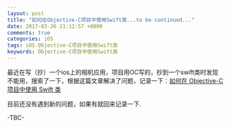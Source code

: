 ```yaml
---
layout: post
title: "如何在Objective-C项目中使用Swift类...to be continued..."
date: 2017-03-26 21:12:57 +0800
comments: true
categories: iOS
tags: iOS Objective-C项目中使用Swift类
keywords: Objective-C项目中使用Swift类
---
```

最近在写（抄）一个ios上的相机应用，项目用OC写的，抄到一个swift类时发现不能用，搜索了一下，根据这篇文章解决了问题，记录一下：[如何在 Objective-C 项目中使用 Swift 类](http://jrjian.github.io/2016/03/10/embed-swift-to-oc/)

目前还没有遇到新的问题，如果有就回来记录一下.

-TBC-
